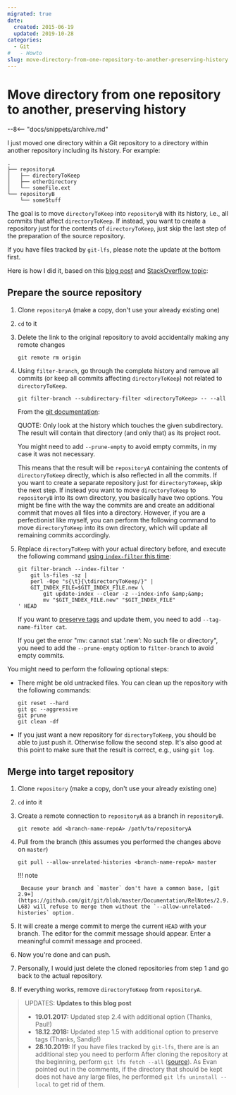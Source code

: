 ```yaml
---
migrated: true
date:
  created: 2015-06-19
  updated: 2019-10-28
categories:
  - Git
#   - Howto
slug: move-directory-from-one-repository-to-another-preserving-history
---
```

# Move directory from one repository to another, preserving history

--8<-- "docs/snippets/archive.md"

I just moved one directory within a Git repository to a directory within another repository including its history.
For example:

```shell
.
├── repositoryA
│   ├── directoryToKeep
│   ├── otherDirectory
│   └── someFile.ext
└── repositoryB
    └── someStuff
```

<!-- more -->

The goal is to move `directoryToKeep` into `repositoryB` with its history, i.e., all commits that affect `directoryToKeep`.
If instead, you want to create a repository just for the contents of `directoryToKeep`, just skip the last step of the preparation of the source repository.

If you have files tracked by `git-lfs`, please note the update at the bottom first.

Here is how I did it, based on this [blog post](https://gbayer.com/development/moving-files-from-one-git-repository-to-another-preserving-history/) and [StackOverflow topic](https://stackoverflow.com/questions/1365541/how-to-move-files-from-one-git-repo-to-another-not-a-clone-preserving-history):

## Prepare the source repository

1. Clone `repositoryA` (make a copy, don't use your already existing one)
2. `cd` to it
3. Delete the link to the original repository to avoid accidentally making any remote changes

    ```shell
    git remote rm origin
    ```

4. Using `filter-branch`, go through the complete history and remove all commits (or keep all commits affecting `directoryToKeep`) not related to `directoryToKeep`.

    ```shell
    git filter-branch --subdirectory-filter <directoryToKeep> -- --all
    ```

    From the [git documentation](https://git-scm.com/docs/git-filter-branch):

    QUOTE: Only look at the history which touches the given subdirectory.
    The result will contain that directory (and only that) as its project root.

    You might need to add `--prune-empty` to avoid empty commits, in my case it was not necessary.

    This means that the result will be `repositoryA` containing the contents of `directoryToKeep` directly, which is also reflected in all the commits.
    If you want to create a separate repository just for `directoryToKeep`, skip the next step.
    If instead you want to move `directoryToKeep` to `repositoryB` into its own directory, you basically have two options.
    You might be fine with the way the commits are and create an additional commit that moves all files into a directory.
    However, if you are a perfectionist like myself, you can perform the following command to move `directoryToKeep` into its own directory, which will update all remaining commits accordingly.

5. Replace `directoryToKeep` with your actual directory before, and execute the following command [using `index-filter` this time](https://stackoverflow.com/a/12327345):

    ```shell
    git filter-branch --index-filter '
        git ls-files -sz |
        perl -0pe "s{\t}{\tdirectoryToKeep/}" |
        GIT_INDEX_FILE=$GIT_INDEX_FILE.new \
            git update-index --clear -z --index-info &amp;&amp;
            mv "$GIT_INDEX_FILE.new" "$GIT_INDEX_FILE"
    ' HEAD
    ```

    If you want to [preserve tags](https://git-scm.com/docs/git-filter-branch#Documentation/git-filter-branch.txt---tag-name-filterltcommandgt) and update them, you need to add `--tag-name-filter cat`.

    If you get the error "mv: cannot stat ‘.new’: No such file or directory", you need to add the `--prune-empty` option to `filter-branch` to avoid empty commits.

You might need to perform the following optional steps:

* There might be old untracked files.
You can clean up the repository with the following commands:

    ```shell
    git reset --hard
    git gc --aggressive
    git prune
    git clean -df
    ```

* If you just want a new repository for `directoryToKeep`, you should be able to just push it.
Otherwise follow the second step.
It's also good at this point to make sure that the result is correct, e.g., using `git log`.

## Merge into target repository

1. Clone `repository` (make a copy, don't use your already existing one)
2. `cd` into it
3. Create a remote connection to `repositoryA` as a branch in `repositoryB`.

    ```shell
    git remote add <branch-name-repoA> /path/to/repositoryA
    ```

4. Pull from the branch (this assumes you performed the changes above on `master`)

    ```shell
    git pull --allow-unrelated-histories <branch-name-repoA> master
    ```

    !!! note

        Because your branch and `master` don't have a common base, [git 2.9+](https://github.com/git/git/blob/master/Documentation/RelNotes/2.9.0.txt#L58-L68) will refuse to merge them without the `--allow-unrelated-histories` option.

5. It will create a merge commit to merge the current `HEAD` with your branch.
The editor for the commit message should appear.
Enter a meaningful commit message and proceed.
6. Now you're done and can push.
7. Personally, I would just delete the cloned repositories from step 1 and go back to the actual repository.
8. If everything works, remove `directoryToKeep` from `repositoryA`.

> UPDATES: **Updates to this blog post**
>
> * **19.01.2017:** Updated step 2.4 with additional option (Thanks, Paul!)
> * **18.12.2018:** Updated step 1.5 with additional option to preserve tags (Thanks, Sandip!)
> * **28.10.2019:** If you have files tracked by `git-lfs`, there are is an additional step you need to perform
> After cloning the repository at the beginning, perform `git lfs fetch --all` ([source](https://stackoverflow.com/a/49366471)).
> As Evan pointed out in the comments, if the directory that should be kept does not have any large files, he performed `git lfs uninstall --local` to get rid of them.
